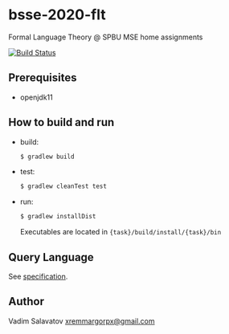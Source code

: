 # bsse-2020-flt
Formal Language Theory @ SPBU MSE home assignments

[![Build Status](https://travis-ci.org/vsalavatov/bsse-2020-flt.svg?branch=master)](https://travis-ci.org/vsalavatov/bsse-2020-flt.svg?branch=master)

## Prerequisites 
* openjdk11

## How to build and run
* build:
  ```bash
  $ gradlew build
  ```
* test:
  ```bash
  $ gradlew cleanTest test
  ```  
* run:
  ```bash
  $ gradlew installDist
  ``` 
  Executables are located in `{task}/build/install/{task}/bin`
  
## Query Language
See [specification](/QueryLanguage.md).

## Author
Vadim Salavatov <xremmargorpx@gmail.com>
